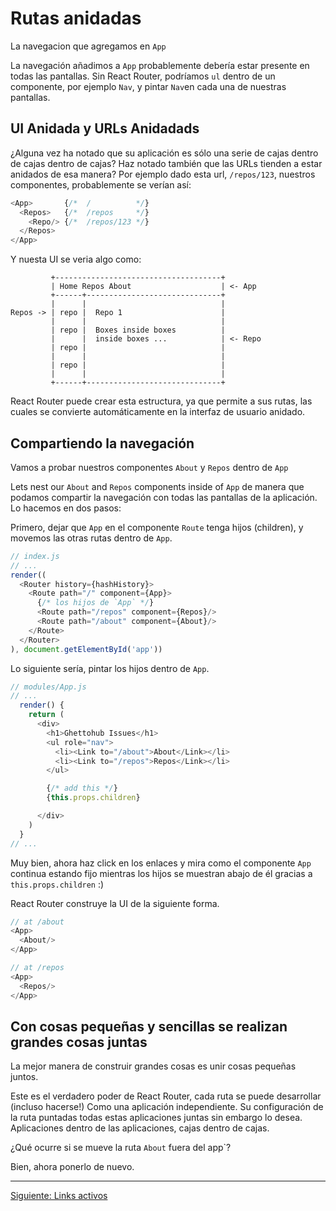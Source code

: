# Rutas anidadas

La navegacion que agregamos en `App`

La navegación añadimos a `App` probablemente debería estar presente en todas las
pantallas. Sin React Router, podríamos `ul` dentro de un componente, por ejemplo
`Nav`, y pintar `Nav`en cada una de nuestras pantallas.


## UI Anidada y URLs Anidadads

¿Alguna vez ha notado que su aplicación es sólo una serie de cajas dentro de
cajas dentro de cajas? Haz notado también que las URLs tienden a estar anidados
de esa manera? Por ejemplo dado esta url, `/repos/123`, nuestros componentes,
probablemente se verían así:


```js
<App>       {/*  /          */}
  <Repos>   {/*  /repos     */}
    <Repo/> {/*  /repos/123 */}
  </Repos>
</App>
```

Y nuesta UI se veria algo como:

```
         +-------------------------------------+
         | Home Repos About                    | <- App
         +------+------------------------------+
         |      |                              |
Repos -> | repo |  Repo 1                      |
         |      |                              |
         | repo |  Boxes inside boxes          |
         |      |  inside boxes ...            | <- Repo
         | repo |                              |
         |      |                              |
         | repo |                              |
         |      |                              |
         +------+------------------------------+
```
React Router puede crear esta estructura, ya que permite a sus rutas,
las cuales se convierte automáticamente en la interfaz de usuario anidado.

## Compartiendo la navegación

Vamos a probar nuestros componentes `About` y `Repos` dentro de `App`

Lets nest our `About` and `Repos` components inside of `App` de manera que
podamos compartir la navegación con todas las pantallas de la aplicación. Lo
hacemos en dos pasos:

Primero, dejar que `App` en el componente `Route` tenga hijos (children),
y movemos las otras rutas dentro de `App`.

```js
// index.js
// ...
render((
  <Router history={hashHistory}>
    <Route path="/" component={App}>
      {/* los hijos de `App` */}
      <Route path="/repos" component={Repos}/>
      <Route path="/about" component={About}/>
    </Route>
  </Router>
), document.getElementById('app'))
```

Lo siguiente sería, pintar los hijos dentro de `App`.

```js
// modules/App.js
// ...
  render() {
    return (
      <div>
        <h1>Ghettohub Issues</h1>
        <ul role="nav">
          <li><Link to="/about">About</Link></li>
          <li><Link to="/repos">Repos</Link></li>
        </ul>

        {/* add this */}
        {this.props.children}

      </div>
    )
  }
// ...
```

Muy bien, ahora haz click en los enlaces y mira como el componente
`App` continua estando fijo mientras los hijos se muestran abajo de él
gracias a `this.props.children` :)

React Router construye la UI de la siguiente forma.

```js
// at /about
<App>
  <About/>
</App>

// at /repos
<App>
  <Repos/>
</App>
```

## Con cosas pequeñas y sencillas se realizan grandes cosas juntas

La mejor manera de construir grandes cosas es unir cosas pequeñas juntos.

Este es el verdadero poder de React Router, cada ruta se puede desarrollar
(incluso hacerse!) Como una aplicación independiente. Su configuración de la
ruta puntadas todas estas aplicaciones juntas sin embargo lo desea. Aplicaciones
dentro de las aplicaciones, cajas dentro de cajas.

¿Qué ocurre si se mueve la ruta `About` fuera del app`?

Bien, ahora ponerlo de nuevo.

---

[Siguiente: Links activos](./04.md)
